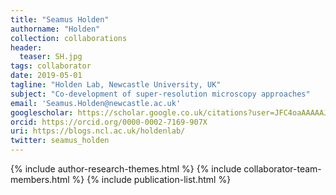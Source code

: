 ```yaml
---
title: "Seamus Holden"
authorname: "Holden"
collection: collaborations
header:
  teaser: SH.jpg
tags: collaborator
date: 2019-05-01
tagline: "Holden Lab, Newcastle University, UK"
subject: "Co-development of super-resolution microscopy approaches"
email: 'Seamus.Holden@newcastle.ac.uk'
googlescholar: https://scholar.google.co.uk/citations?user=JFC4oaAAAAAJ&hl=en
orcid: https://orcid.org/0000-0002-7169-907X
uri: https://blogs.ncl.ac.uk/holdenlab/
twitter: seamus_holden
---
```

<p align= "justify">

{% include author-research-themes.html %}
{% include collaborator-team-members.html %}
{% include publication-list.html %}
